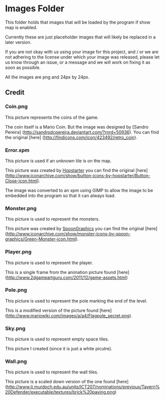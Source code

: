 # Images Folder

This folder holds that images that will be loaded by the program if show map is enabled.

Currently these are just placeholder images that will likely be replaced in a later version.

If you are not okay with us using your image for this project, and / or we are not adhering to the license under which your image was released, please let us know through an issue, or a message and we will work on fixing it as soon as possible.

All the images are png and 24px by 24px.

## Credit

### Coin.png

This picture represents the coins of the game.

The coin itself is a Mario Coin. But the image was designed by [Sandro Pereira] (http://sandrodcpereira.deviantart.com/?rnrd=50936). You can find the original [here] (http://findicons.com/icon/423492/retro_coin).

### Error.xpm

This picture is used if an unknown tile is on the map.

This picture was created by [Hopstarter](http://hopstarter.deviantart.com/) you can find the original [here] (http://www.iconarchive.com/show/button-icons-by-hopstarter/Button-Close-icon.html).

The image was converted to an xpm using GIMP to allow the image to be embedded into the program so that it can always load.

### Monster.png

This picture is used to represent the monsters.

This picture was created by [SpoonGraphics](http://blog.spoongraphics.co.uk/) you can find the original [here] (http://www.iconarchive.com/show/monster-icons-by-spoon-graphics/Green-Monster-icon.html).

### Player.png

This picture is used to represent the player.

This is a single frame from the animation picture found [here] (http://www.2dgameartguru.com/2011/12/game-assets.html)

### Pole.png

This picture is used to represent the pole marking the end of the level.

This is a modified version of the picture found [here] (http://www.mariowiki.com/images/a/a4/Flagpole_secret.png).

### Sky.png

This picture is used to represent empty space tiles.

This picture I created (since it is just a white picutre).

### Wall.png

This picture is used to represent the wall tiles.

This picture is a scaled down version of the one found [here] (http://www.it.murdoch.edu.au/units/ICT207/nominations/previous/Tavern%20Defender/executable/textures/brick%20paving.png)
